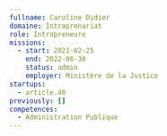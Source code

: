 ```yaml
---
fullname: Caroline Didier
domaine: Intraprenariat
role: Intrapreneure
missions:
  - start: 2021-02-25
    end: 2022-06-30
    status: admin
    employer: Ministère de la Justice
startups:
  - article.40
previously: []
competences:
  - Administration Publique
---
```

